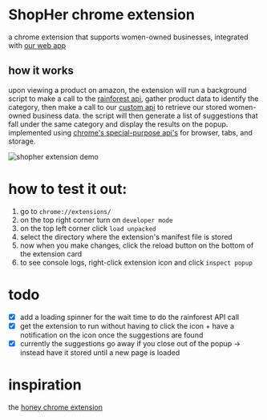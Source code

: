 # ShopHer chrome extension
a chrome extension that supports women-owned businesses, integrated with [our web app](https://github.com/bhenriqu1/hackViolet_webApp)

## how it works
upon viewing a product on amazon, the extension will run a background script to make a call to the [rainforest api](https://www.rainforestapi.com/), gather product data to identify the category, then make a call to our [custom api](https://github.com/Hyma200/shopHer_API) to retrieve our stored women-owned business data. the script will then generate a list of suggestions that fall under the same category and display the results on the popup. implemented using [chrome's special-purpose api's](https://developer.chrome.com/docs/extensions/reference/) for browser, tabs, and storage.

![shopher extension demo]("./images/shopHerExtGIF.gif")

# how to test it out:
1. go to `chrome://extensions/`
2. on the top right corner turn on `developer mode`
3. on the top left corner click `load unpacked`
4. select the directory where the extension's manifest file is stored 
5. now when you make changes, click the reload button on the bottom of the extension card
6. to see console logs, right-click extension icon and click `inspect popup`

# todo
- [x] add a loading spinner for the wait time to do the rainforest API call
- [x] get the extension to run without having to click the icon + have a notification on the icon once the suggestions are found
- [x] currently the suggestions go away if you close out of the popup -> instead have it stored until a new page is loaded

# inspiration
the [honey chrome extension](https://chrome.google.com/webstore/detail/honey/bmnlcjabgnpnenekpadlanbbkooimhnj?hl=en-US)
